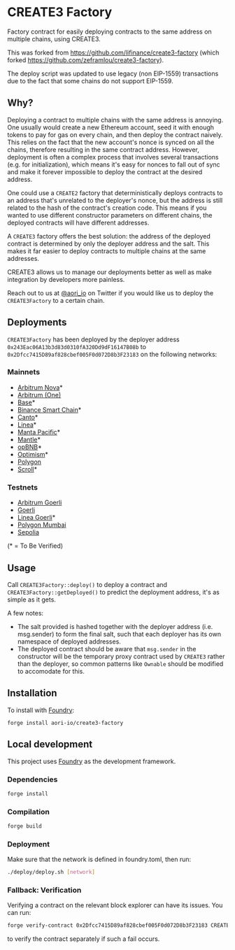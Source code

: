# CREATE3 Factory

Factory contract for easily deploying contracts to the same address on multiple chains, using CREATE3.

This was forked from https://github.com/lifinance/create3-factory (which forked https://github.com/zeframlou/create3-factory).

The deploy script was updated to use legacy (non EIP-1559) transactions due to the fact that some chains do not support EIP-1559.

## Why?

Deploying a contract to multiple chains with the same address is annoying. One usually would create a new Ethereum account, seed it with enough tokens to pay for gas on every chain, and then deploy the contract naively. This relies on the fact that the new account's nonce is synced on all the chains, therefore resulting in the same contract address.
However, deployment is often a complex process that involves several transactions (e.g. for initialization), which means it's easy for nonces to fall out of sync and make it forever impossible to deploy the contract at the desired address.

One could use a `CREATE2` factory that deterministically deploys contracts to an address that's unrelated to the deployer's nonce, but the address is still related to the hash of the contract's creation code. This means if you wanted to use different constructor parameters on different chains, the deployed contracts will have different addresses.

A `CREATE3` factory offers the best solution: the address of the deployed contract is determined by only the deployer address and the salt. This makes it far easier to deploy contracts to multiple chains at the same addresses.

CREATE3 allows us to manage our deployments better as well as make integration by developers more painless.

Reach out to us at [@aori_io](https://twitter.com/aori_io) on Twitter if you would like us to deploy the `CREATE3Factory` to a certain chain.

## Deployments

`CREATE3Factory` has been deployed by the deployer address `0x243Eac06A13b3d83d0310fA320Dd9dF16147B08b` to `0x2Dfcc7415D89af828cbef005F0d072D8b3F23183` on the following networks:

### Mainnets
- [Arbitrum Nova](https://nova.arbiscan.io/address/0x2Dfcc7415D89af828cbef005F0d072D8b3F23183)*
- [Arbitrum (One)](https://arbiscan.io/address/0x2Dfcc7415D89af828cbef005F0d072D8b3F23183)
- [Base](https://base.blockscout.com/address/0x2Dfcc7415D89af828cbef005F0d072D8b3F23183)*
- [Binance Smart Chain](https://bscscan.com/address/0x2Dfcc7415D89af828cbef005F0d072D8b3F23183)*
- [Canto](https://canto.dex.guru/address/0x2Dfcc7415D89af828cbef005F0d072D8b3F23183)*
- [Linea](https://lineascan.build/address/0x2dfcc7415d89af828cbef005f0d072d8b3f23183)*
- [Manta Pacific](https://pacific-explorer.manta.network/address/0x2Dfcc7415D89af828cbef005F0d072D8b3F23183)*
- [Mantle](https://explorer.mantle.xyz/address/0x2Dfcc7415D89af828cbef005F0d072D8b3F23183)*
- [opBNB](https://opbnbscan.com/address/0x2Dfcc7415D89af828cbef005F0d072D8b3F23183)*
- [Optimism](https://optimistic.etherscan.io/address/0x2dfcc7415d89af828cbef005f0d072d8b3f23183)*
- [Polygon](https://polygonscan.com/address/0x2Dfcc7415D89af828cbef005F0d072D8b3F23183)
- [Scroll](https://scrollscan.com/address/0x2Dfcc7415D89af828cbef005F0d072D8b3F23183)*


<!-- - Ethereum
- Gnosis
- Fantom
- OKXChain
- Avalanche C-Chain
- Moonriver
- Moonbeam
- CELO
- FUSE
- CRONOS
- Velas
- Harmony Shard 0
- EVMOS
- Aurora
- Boba -->

### Testnets

- [Arbitrum Goerli](https://goerli.arbiscan.io/address/0x2Dfcc7415D89af828cbef005F0d072D8b3F23183)
- [Goerli](https://goerli.etherscan.io/address/0x2dfcc7415d89af828cbef005f0d072d8b3f23183)
- [Linea Goerli](https://explorer.goerli.linea.build/address/0x2Dfcc7415D89af828cbef005F0d072D8b3F23183)*
- [Polygon Mumbai](https://mumbai.polygonscan.com/address/0x2Dfcc7415D89af828cbef005F0d072D8b3F23183)
- [Sepolia](https://sepolia.etherscan.io/address/0x2dfcc7415d89af828cbef005f0d072d8b3f23183)

(* = To Be Verified)

## Usage

Call `CREATE3Factory::deploy()` to deploy a contract and `CREATE3Factory::getDeployed()` to predict the deployment address, it's as simple as it gets.

A few notes:

- The salt provided is hashed together with the deployer address (i.e. msg.sender) to form the final salt, such that each deployer has its own namespace of deployed addresses.
- The deployed contract should be aware that `msg.sender` in the constructor will be the temporary proxy contract used by `CREATE3` rather than the deployer, so common patterns like `Ownable` should be modified to accomodate for this.

## Installation

To install with [Foundry](https://github.com/foundry-rs/foundry):

```
forge install aori-io/create3-factory
```

## Local development

This project uses [Foundry](https://github.com/foundry-rs/foundry) as the development framework.

### Dependencies

```bash
forge install
```

### Compilation

```bash
forge build
```

### Deployment

Make sure that the network is defined in foundry.toml, then run:

```bash
./deploy/deploy.sh [network]
```

### Fallback: Verification
Verifying a contract on the relevant block explorer can have its issues. You can run:

```bash
forge verify-contract 0x2Dfcc7415D89af828cbef005F0d072D8b3F23183 CREATE3Factory --watch --chain [network]
```

to verify the contract separately if such a fail occurs.
